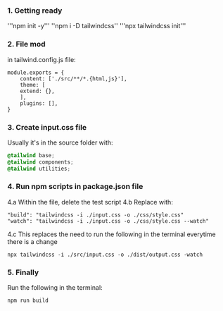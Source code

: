 
### 1. Getting ready

'''npm init -y'''
''npm i -D tailwindcss''
'''npx tailwindcss init'''

### 2. File mod
in tailwind.config.js file: 
```config
module.exports = {
    content: ['./src/**/*.{html,js}'],
    theme: [
    extend: {},
    ],
    plugins: [],
}
```

### 3. Create input.css file 
Usually it's in the source folder with: 
```css
@tailwind base;
@tailwind components;
@tailwind utilities;
```

### 4. Run npm scripts in package.json file
4.a Within the file, delete the test script
4.b Replace with:
```config
"build": "tailwindcss -i ./input.css -o ./css/style.css"
"watch": "tailwindcss -i ./input.css -o ./css/style.css --watch"
```
4.c This replaces the need to run the following in the terminal everytime there is a change
```cli
npx tailwindcss -i ./src/input.css -o ./dist/output.css -watch
```

### 5. Finally
Run the following in the terminal:
```cli
npm run build
```


